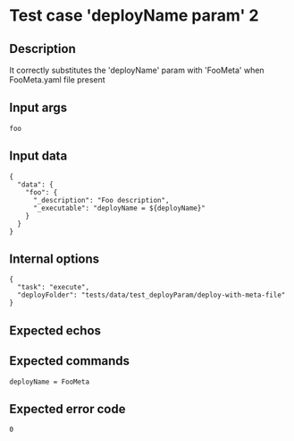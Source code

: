 # Test case 'deployName param' 2

## Description

It correctly substitutes the 'deployName' param with 'FooMeta' when FooMeta.yaml file present

## Input args

    foo

## Input data

    {
      "data": {
        "foo": {
          "_description": "Foo description",
          "_executable": "deployName = ${deployName}"
        }
      }
    }

## Internal options

    {
      "task": "execute",
      "deployFolder": "tests/data/test_deployParam/deploy-with-meta-file"
    }

## Expected echos

## Expected commands

    deployName = FooMeta

## Expected error code

    0
